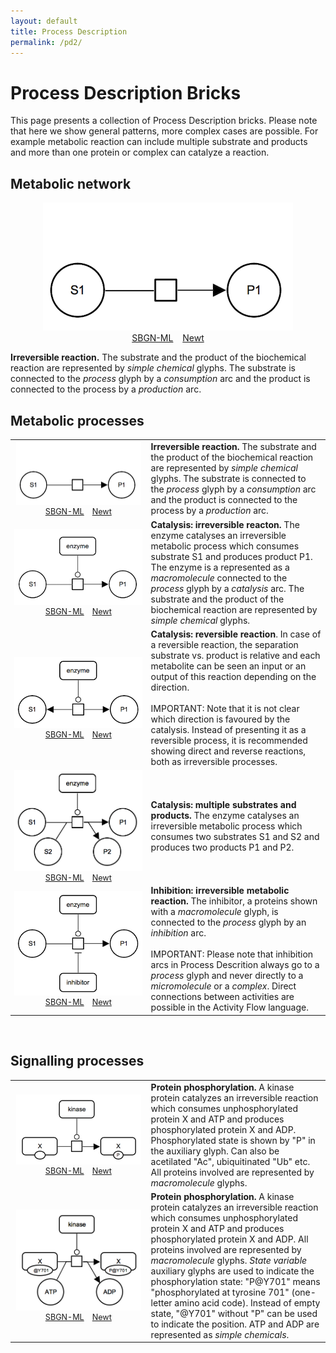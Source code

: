 ```yaml
---
layout: default
title: Process Description
permalink: /pd2/
---
```


# Process Description Bricks

This page presents a collection of Process Description bricks. Please note that here we show general patterns, more complex cases are possible. For example metabolic reaction can include multiple substrate and products and more than one protein or complex can catalyze a reaction.  

## Metabolic network

<div class="parent">
    <div class="img"><p align="center"><img src="../bricks/reaction/Reaction-PD01.01-IRR.png" /><br /> 
          <a href="/bricks/reaction/Reaction-PD01.01-IRR.sbgn">SBGN-ML</a> &ensp; 
          <a href="http://web.newteditor.org/?URL=http://sbgnbricks.github.io/bricks/reaction/Reaction-PD01.01-IRR.sbgn" target="_blank">Newt</a></p></div>
    <div class="text"><strong>Irreversible reaction.</strong> The substrate and the product of the biochemical reaction are represented by <i>simple chemical</i> glyphs. The substrate is connected to the <i>process</i> glyph by a <i>consumption</i> arc and the product is connected to the process by a <i>production</i> arc.</div>
</div>


## Metabolic processes

<table style="font-size:100%;">
    <tr>
      <td style="width:205px; text-align:center; font-size:90%;"><img src="../bricks/reaction/Reaction-PD01.01-IRR.png" width="200"/> <br /> 
          <a href="/bricks/reaction/Reaction-PD01.01-IRR.sbgn" target="_blank">SBGN-ML</a> &ensp; 
          <a href="http://web.newteditor.org/?URL=http://sbgnbricks.github.io/bricks/reaction/Reaction-PD01.01-IRR.sbgn" target="_blank">Newt</a></td>
      <td style="text-align:left;"><strong>Irreversible reaction.</strong> The substrate and the product of the biochemical reaction are represented by <i>simple chemical</i> glyphs. The substrate is connected to the <i>process</i> glyph by a <i>consumption</i> arc and the product is connected to the process by a <i>production</i> arc.</td>
    </tr>
    <tr>
    <td style="width:200px; text-align:center; font-size:90%;"><img src="../bricks/catalysis/Catalysis-PD01.01-IRR-1x1.png"/> <br /> 
          <a href="/bricks/catalysis/Catalysis-PD01.01-IRR-1x1.sbgn" target="_blank">SBGN-ML</a> &ensp; 
          <a href="http://web.newteditor.org/?URL=http://sbgnbricks.github.io/bricks/catalysis/Catalysis-PD01.01-IRR-1x1.sbgn" target="_blank">Newt</a></td>
      <td style="text-align:left;"><strong>Catalysis: irreversible reacton.</strong> The enzyme catalyses an irreversible metabolic process which consumes substrate S1 and produces product P1. The enzyme is a represented as a <i>macromolecule</i> connected to the <i>process</i> glyph by a <i>catalysis</i> arc. The substrate and the product of the biochemical reaction are represented by <i>simple chemical</i> glyphs.</td>
    </tr>
    <tr>
      <td style="width:200px; text-align:center; font-size:90%;"><img src="../bricks/catalysis/Catalysis-PD02.01-REV-1x1.png"/> <br /> 
          <a href="/bricks/catalysis/Catalysis-PD02.01-REV-1x1.sbgn" target="_blank">SBGN-ML</a> &ensp; 
          <a href="http://web.newteditor.org/?URL=http://sbgnbricks.github.io/bricks/catalysis/Catalysis-PD02.01-REV-1x1.sbgn" target="_blank">Newt</a></td>
        <td style="text-align:left;"><strong>Catalysis: reversible reaction</strong>. In case of a reversible reaction, the separation substrate vs. product is relative and each metabolite can be seen an input or an output of this reaction depending on the direction.<br /><br />
        IMPORTANT: Note that it is not clear which direction is favoured by the catalysis. Instead of presenting it as a reversible process, it is recommended showing direct and reverse reactions, both as irreversible processes.</td>
    </tr>
    <tr>
      <td style="width:200px; text-align:center; font-size:90%;"><img src="../bricks/catalysis/Catalysis-PD01.02-IRR-2x2.png"/> <br /> 
          <a href="/bricks/catalysis/Catalysis-PD01.02-IRR-2x2.sbgn" target="_blank">SBGN-ML</a> &ensp; 
          <a href="http://web.newteditor.org/?URL=http://sbgnbricks.github.io/bricks/catalysis/Catalysis-PD01.02-IRR-2x2.sbgn" target="_blank">Newt</a></td>
      <td style="text-align:left;"><strong>Catalysis: multiple substrates and products.</strong> The enzyme catalyses an irreversible metabolic process which consumes two substrates S1 and S2 and produces two products P1 and P2.</td>
    </tr>
    <tr>
    <td style="width:200px; text-align:center; font-size:90%;"><img src="../bricks/inhibition/Inhibition-PD01.02.png"/> <br /> 
          <a href="/bricks/inhibition/Inhibition-PD01.02.sbgn" target="_blank">SBGN-ML</a> &ensp; 
          <a href="http://web.newteditor.org/?URL=http://sbgnbricks.github.io/bricks/inhibition/Inhibition-PD01.02.sbgn" target="_blank">Newt</a></td>
      <td style="text-align:left;"><strong>Inhibition: irreversible metabolic reaction.</strong> The inhibitor, a proteins shown with a <i>macromolecule</i> glyph, is connected to the <i>process</i> glyph by an <i>inhibition</i> arc.<br /><br />
      IMPORTANT: Please note that inhibition arcs in Process Descrition always go to a <i>process</i> glyph and never directly to a <i>micromolecule</i> or a <i>complex</i>. Direct connections between activities are possible in the Activity Flow language.</td>
    </tr>
</table>

<br />

## Signalling processes

<table style="font-size:100%;">
    <tr>
      <td style="width:205px; text-align:center; font-size:90%;"><img src="../bricks/proteinphosphorylation/ProteinPosphorylation-PD01.01.png" width="200"/> <br /> 
          <a href="/bricks/proteinphosphorylation/ProteinPosphorylation-PD01.01.sbgn" target="_blank">SBGN-ML</a> &ensp; 
          <a href="http://web.newteditor.org/?URL=http://sbgnbricks.github.io/bricks/proteinphosphorylation/ProteinPosphorylation-PD01.01.sbgn" target="_blank">Newt</a></td>
      <td style="text-align:left;"><strong>Protein phosphorylation.</strong> A kinase protein catalyzes an irreversible reaction which consumes unphosphorylated protein X and ATP and produces phosphorylated protein X and ADP. Phosphorylated state is shown by "P" in the auxiliary glyph. Can also be acetilated "Ac", ubiquitinated "Ub" etc. All proteins involved are represented by <i>macromolecule</i> glyphs.</td>
    </tr>
    <tr>
      <td style="width:205px; text-align:center; font-size:90%;"><img src="../bricks/proteinphosphorylation/ProteinPosphorylation-PD01.02-2x2.png" width="200"/> <br /> 
          <a href="/bricks/proteinphosphorylation/ProteinPosphorylation-PD01.02-2x2.sbgn" target="_blank">SBGN-ML</a> &ensp; 
          <a href="http://web.newteditor.org/?URL=http://sbgnbricks.github.io/bricks/proteinphosphorylation/ProteinPosphorylation-PD01.02-2x2.sbgn" target="_blank">Newt</a></td>
      <td style="text-align:left;"><strong>Protein phosphorylation.</strong> A kinase protein catalyzes an irreversible reaction which consumes unphosphorylated protein X and ATP and produces phosphorylated protein X and ADP. All proteins involved are represented by <i>macromolecule</i> glyphs. <i>State variable</i> auxiliary glyphs are used to indicate the phosphorylation state: "P@Y701" means "phosphorylated at tyrosine 701" (one-letter amino acid code). Instead of empty state, "@Y701" without "P" can be used to indicate the position. ATP and ADP are represented as <i>simple chemicals</i>.</td>
    </tr>
</table>
